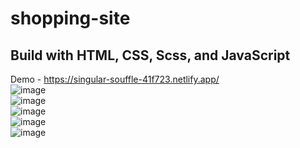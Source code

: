 # shopping-site<br>
 ## Build with HTML, CSS, Scss, and JavaScript <br>
 Demo - https://singular-souffle-41f723.netlify.app/<br>
![image](https://user-images.githubusercontent.com/110189253/217843250-a2d0c12e-6f7a-4be0-a0f3-8a706e11321f.png)<br>
![image](https://user-images.githubusercontent.com/110189253/217843730-e0c4de9f-34e5-4f67-9156-ffdf37e15990.png)<br>
![image](https://user-images.githubusercontent.com/110189253/217844336-6185c7d7-a5e2-4b84-a079-2cb4ad8c9c2c.png)<br>
![image](https://user-images.githubusercontent.com/110189253/217844677-ad4a7d91-5b44-4f46-8892-19063c020fcb.png)<br>
![image](https://user-images.githubusercontent.com/110189253/217844953-222b4949-4d1f-4681-937b-f16ecd1c0a1f.png)






